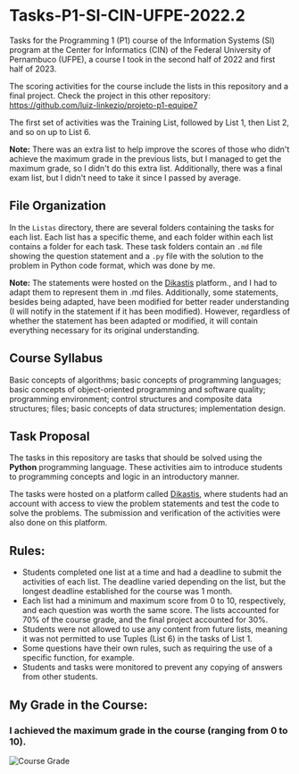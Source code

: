 # Tasks-P1-SI-CIN-UFPE-2022.2

Tasks for the Programming 1 (P1) course of the Information Systems (SI) program at the Center for Informatics (CIN) of the Federal University of Pernambuco (UFPE), a course I took in the second half of 2022 and first half of 2023.

The scoring activities for the course include the lists in this repository and a final project. Check the project in this other repository: https://github.com/luiz-linkezio/projeto-p1-equipe7

The first set of activities was the Training List, followed by List 1, then List 2, and so on up to List 6.

**Note:** There was an extra list to help improve the scores of those who didn't achieve the maximum grade in the previous lists, but I managed to get the maximum grade, so I didn't do this extra list. Additionally, there was a final exam list, but I didn't need to take it since I passed by average.

## File Organization

In the `Listas` directory, there are several folders containing the tasks for each list. Each list has a specific theme, and each folder within each list contains a folder for each task. These task folders contain an `.md` file showing the question statement and a `.py` file with the solution to the problem in Python code format, which was done by me.

**Note:** The statements were hosted on the [Dikastis](https://dikastis.com.br) platform., and I had to adapt them to represent them in .md files. Additionally, some statements, besides being adapted, have been modified for better reader understanding (I will notify in the statement if it has been modified). However, regardless of whether the statement has been adapted or modified, it will contain everything necessary for its original understanding.

## Course Syllabus

Basic concepts of algorithms; basic concepts of programming languages; basic concepts of object-oriented programming and software quality; programming environment; control structures and composite data structures; files; basic concepts of data structures; implementation design.

## Task Proposal

The tasks in this repository are tasks that should be solved using the **Python** programming language. These activities aim to introduce students to programming concepts and logic in an introductory manner.

The tasks were hosted on a platform called [Dikastis](https://dikastis.com.br), where students had an account with access to view the problem statements and test the code to solve the problems. The submission and verification of the activities were also done on this platform.

## Rules:

- Students completed one list at a time and had a deadline to submit the activities of each list. The deadline varied depending on the list, but the longest deadline established for the course was 1 month.
- Each list had a minimum and maximum score from 0 to 10, respectively, and each question was worth the same score. The lists accounted for 70% of the course grade, and the final project accounted for 30%.
- Students were not allowed to use any content from future lists, meaning it was not permitted to use Tuples (List 6) in the tasks of List 1.
- Some questions have their own rules, such as requiring the use of a specific function, for example.
- Students and tasks were monitored to prevent any copying of answers from other students.

## My Grade in the Course:
### I achieved the maximum grade in the course (ranging from 0 to 10).
![Course Grade](https://lh3.googleusercontent.com/VTVlY3xf3ASycOTKqEKmq4dhWDKvyoRCPxlHh6Tf4kQfxY2CPtAlK0II-kMKk8rzHt4IegcAZrHtaM5h4Z38xuiWH97_oYWca8ugpv0tBoYBbnlX5Pz7uHYVY5t90VVdc5WNskcQnH4H5vtfcioVm7WAIIjhqJ-2N01hG2v4H3ee6BOLc8BlolL4Zc7O9PhP5i8CNVb99rfu9QJIyC_Vyk7yy6sdt5cQAu1bz7DXwQtExaPstz6_kFLlrgqR6_1AttGKQXgcDs4tQiHZwMK9aMcg5YtlG2YO1fdhWbjqtao1i1ByQ_sihs8nzRMXwix_82-Pnfl0tVx3z1OVzUK0gDhsfBuHAW94VPKp_j8zurh2_2hDiMk1NAUA6tfn5Tl-75gBTEANg6ZvjMoJSgCSAjkJHKK0icyxgiR0AMKhzdmt5HewHxPY17reriVVGu6S-sgcQwntZF_rXknfiKWK5ARpCnJFTr_StR6BSReoTSqZsk2VtQlAAN4rD1vl1OnBs77KbQ9cJS9xX0Af9GXJhhuFEPW0bctkfzkHB24858cuiRG5LmqqFSCNCqRwvVfnzoRM5JWvwG_Q0iechkiw0KZxBXcH1TNz-By3StfXCVw8OsqZk7OWNF0Wo0tpT_iBTqoVeiQQoJzWEyAbCRGt1Bf7xkOj2IoJY6XmhELf2yf1yC9FNsxY5saRLfXI8sfeEbdruekSqPCU9hI-en2Sh_BQVEock7D0C_CTBHVw-rmsDCf4fnn81g9pfUbk8zz5plvJT8Dl3PC4qb45a507-OE72IJ-_lD6nMkuHv31Ba_ktC-CRUD1SSS13NI7D39wh6qYkrjqXtbKc3QFITmTU3jhxIqiFyoTr-LHPSlHj-04bFe12vs6hWk-db1zDB7hjkiaFhj5Ri32XCCyHQoefIfwJKNixbE1YofpyIjGbQVuPyUf71tA2NX24aAPoAMvy0SoVqQDA_nDuN-axlEiOQ=w1562-h431-s-no?authuser=0)
